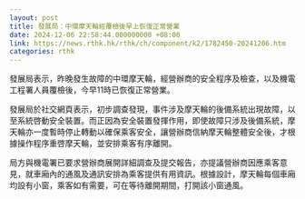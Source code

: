 ```yaml
---
layout: post
title: 發展局：中環摩天輪經覆檢後早上恢復正常營業
date: 2024-12-06 22:58:44.000000000 +08:00
link: https://news.rthk.hk/rthk/ch/component/k2/1782450-20241206.htm
categories: rthk
---
```


發展局表示，昨晚發生故障的中環摩天輪，經營辦商的安全程序及檢查，以及機電工程署人員覆檢後，今早11時已恢復正常營業。

發展局於社交網頁表示，初步調查發現，事件涉及摩天輪的後備系統出現故障，以至系統啓動安全裝置。而正因為安全裝置發揮作用，即使故障只涉及後備系統，摩天輪亦一度暫時停止轉動以確保乘客安全，讓營辦商信納摩天輪整體安全後，才根據操作程序重啓摩天輪，並安排乘客有序離開。

局方與機電署已要求營辦商展開詳細調查及提交報告，亦提議營辦商因應乘客意見，就車廂內的通風及通訊安排為乘客提供有用資訊。根據設計，摩天輪每個車廂均設有小窗，乘客如有需要，可在等待離開期間，打開該小窗通風。
